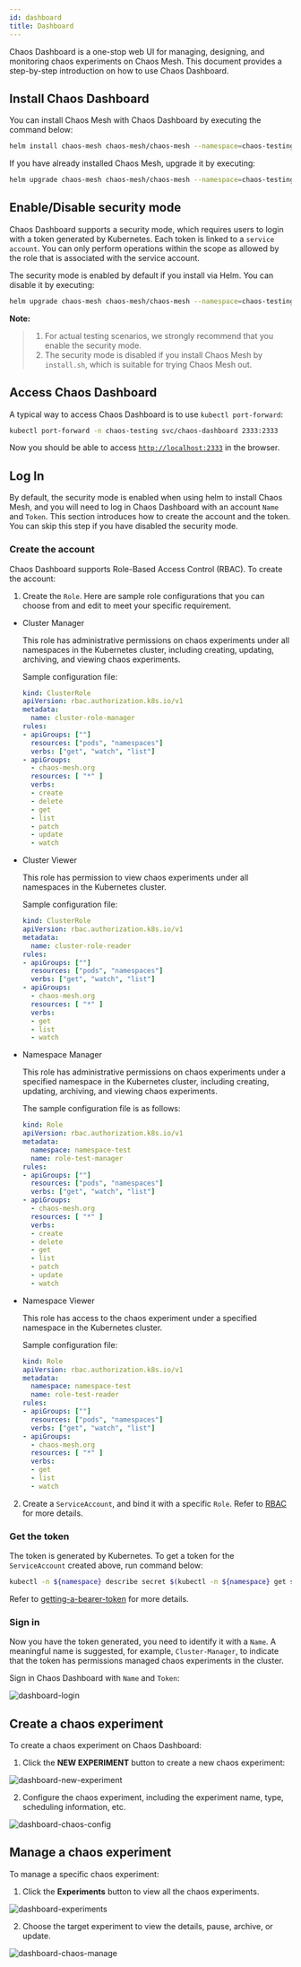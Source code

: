 ```yaml
---
id: dashboard
title: Dashboard
---
```


Chaos Dashboard is a one-stop web UI for managing, designing, and monitoring chaos experiments on Chaos Mesh. This document provides a step-by-step introduction on how to use Chaos Dashboard.

## Install Chaos Dashboard

You can install Chaos Mesh with Chaos Dashboard by executing the command below:

```bash
helm install chaos-mesh chaos-mesh/chaos-mesh --namespace=chaos-testing --set dashboard.create=true
```

If you have already installed Chaos Mesh, upgrade it by executing:

```bash
helm upgrade chaos-mesh chaos-mesh/chaos-mesh --namespace=chaos-testing --set dashboard.create=true
```

## Enable/Disable security mode

Chaos Dashboard supports a security mode, which requires users to login with a token generated by Kubernetes. Each token is linked to a `service account`. You can only perform operations within the scope as allowed by the role that is associated with the service account.

The security mode is enabled by default if you install via Helm. You can disable it by executing:

```bash
helm upgrade chaos-mesh chaos-mesh/chaos-mesh --namespace=chaos-testing --set dashboard.securityMode=false
```

**Note:**
>
> 1. For actual testing scenarios, we strongly recommend that you enable the security mode.
> 2. The security mode is disabled if you install Chaos Mesh by `install.sh`, which is suitable for trying Chaos Mesh out.

## Access Chaos Dashboard

A typical way to access Chaos Dashboard is to use `kubectl port-forward`:

```bash
kubectl port-forward -n chaos-testing svc/chaos-dashboard 2333:2333
```

Now you should be able to access [`http://localhost:2333`](http://localhost:2333) in the browser.


## Log In

By default, the security mode is enabled when using helm to install Chaos Mesh, and you will need to log in Chaos Dashboard with an account `Name` and `Token`. This section introduces how to create the account and the token. You can skip this step if you have disabled the security mode.

### Create the account

Chaos Dashboard supports Role-Based Access Control (RBAC). To create the account:

1. Create the `Role`. Here are sample role configurations that you can choose from and edit to meet your specific requirement.

- Cluster Manager

    This role has administrative permissions on chaos experiments under all namespaces in the Kubernetes cluster, including creating, updating, archiving, and viewing chaos experiments.

    Sample configuration file:

    ```yaml
    kind: ClusterRole
    apiVersion: rbac.authorization.k8s.io/v1
    metadata:
      name: cluster-role-manager
    rules:
    - apiGroups: [""]
      resources: ["pods", "namespaces"]
      verbs: ["get", "watch", "list"]
    - apiGroups:
      - chaos-mesh.org
      resources: [ "*" ]
      verbs:
      - create
      - delete
      - get
      - list
      - patch
      - update
      - watch
    ```

- Cluster Viewer

    This role has permission to view chaos experiments under all namespaces in the Kubernetes cluster.

    Sample configuration file:

    ```yaml
    kind: ClusterRole
    apiVersion: rbac.authorization.k8s.io/v1
    metadata:
      name: cluster-role-reader
    rules:
    - apiGroups: [""]
      resources: ["pods", "namespaces"]
      verbs: ["get", "watch", "list"]
    - apiGroups:
      - chaos-mesh.org
      resources: [ "*" ]
      verbs:
      - get
      - list
      - watch
    ```

- Namespace Manager

    This role has administrative permissions on chaos experiments under a specified namespace in the Kubernetes cluster, including creating, updating, archiving, and viewing chaos experiments.

    The sample configuration file is as follows:

    ```yaml
    kind: Role
    apiVersion: rbac.authorization.k8s.io/v1
    metadata:
      namespace: namespace-test
      name: role-test-manager
    rules:
    - apiGroups: [""]
      resources: ["pods", "namespaces"]
      verbs: ["get", "watch", "list"]
    - apiGroups:
      - chaos-mesh.org
      resources: [ "*" ]
      verbs:
      - create
      - delete
      - get
      - list
      - patch
      - update
      - watch
    ```

- Namespace Viewer

    This role has access to the chaos experiment under a specified namespace in the Kubernetes cluster.

    Sample configuration file:

    ```yaml
    kind: Role
    apiVersion: rbac.authorization.k8s.io/v1
    metadata:
      namespace: namespace-test
      name: role-test-reader
    rules:
    - apiGroups: [""]
      resources: ["pods", "namespaces"]
      verbs: ["get", "watch", "list"]
    - apiGroups:
      - chaos-mesh.org
      resources: [ "*" ]
      verbs:
      - get
      - list
      - watch
    ```

2. Create a `ServiceAccount`, and bind it with a specific `Role`. Refer to [RBAC](https://kubernetes.io/zh/docs/reference/access-authn-authz/rbac/) for more details.

### Get the token

The token is generated by Kubernetes. To get a token for the `ServiceAccount` created above, run command below:

```bash
kubectl -n ${namespace} describe secret $(kubectl -n ${namespace} get secret | grep ${service-account-name} | awk '{print $1}')
```

Refer to [getting-a-bearer-token](https://github.com/kubernetes/dashboard/blob/master/docs/user/access-control/creating-sample-user.md#getting-a-bearer-token) for more details.

### Sign in

Now you have the token generated, you need to identify it with a `Name`. A meaningful name is suggested, for example, `Cluster-Manager`, to indicate that the token has permissions managed chaos experiments in the cluster.

Sign in Chaos Dashboard with `Name` and `Token`:

![dashboard-login](/img/dashboard-login.png)

## Create a chaos experiment

To create a chaos experiment on Chaos Dashboard:

1. Click the **NEW EXPERIMENT** button to create a new chaos experiment:

![dashboard-new-experiment](/img/dashboard-new-experiment.png)

2. Configure the chaos experiment, including the experiment name, type, scheduling information, etc.

![dashboard-chaos-config](/img/dashboard-chaos-config.png)

## Manage a chaos experiment

To manage a specific chaos experiment:

 1. Click the **Experiments** button to view all the chaos experiments.

![dashboard-experiments](/img/dashboard-experiments.png)

2. Choose the target experiment to view the details, pause, archive, or update.

![dashboard-chaos-manage](/img/dashboard-chaos-manage.png)

